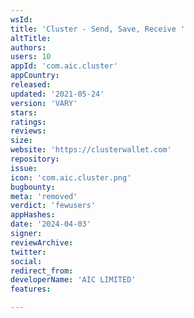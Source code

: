 ```yaml
---
wsId: 
title: 'Cluster - Send, Save, Receive '
altTitle: 
authors: 
users: 10
appId: 'com.aic.cluster'
appCountry: 
released: 
updated: '2021-05-24'
version: 'VARY'
stars: 
ratings: 
reviews: 
size: 
website: 'https://clusterwallet.com'
repository: 
issue: 
icon: 'com.aic.cluster.png'
bugbounty: 
meta: 'removed'
verdict: 'fewusers'
appHashes: 
date: '2024-04-03'
signer: 
reviewArchive: 
twitter: 
social: 
redirect_from: 
developerName: 'AIC LIMITED'
features: 

---
```


